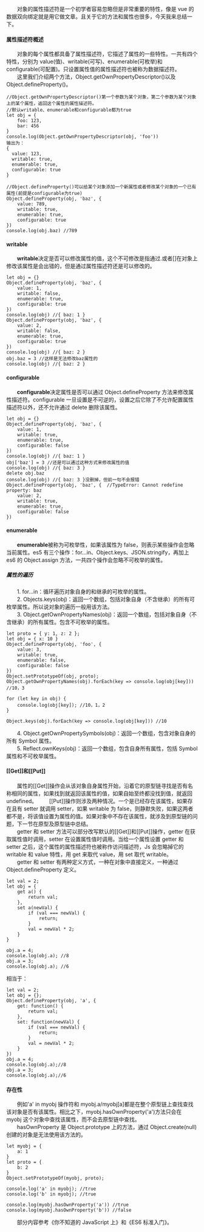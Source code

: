 &emsp;&emsp;对象的属性描述符是一个初学者容易忽略但是非常重要的特性，像是 vue 的数据双向绑定就是用它做文章。且关于它的方法和属性也很多，今天我来总结一下。

#### 属性描述符概述

&emsp;&emsp;对象的每个属性都具备了属性描述符，它描述了属性的一些特性。一共有四个特性，分别为 value(值)、writable(可写)、enumerable(可枚举)和 configurable(可配置)。只设置属性值的属性描述符也被称为数据描述符。  
&emsp;&emsp;这里我们介绍两个方法，Object.getOwnPropertyDescriptor()以及 Object.defineProperty()。

```
//Object.getOwnPropertyDescriptor()第一个参数为某个对象，第二个参数为某个对象上的某个属性，返回这个属性的属性描述符。
//默认writable、enumerable和configurable都为true
let obj = {
    foo: 123,
    bar: 456
}
console.log(Object.getOwnPropertyDescriptor(obj, 'foo'))
输出为：
{
  value: 123,
  writable: true,
  enumerable: true,
  configurable: true
}
```

```
//Object.defineProperty()可以给某个对象添加一个新属性或者修改某个对象的一个已有属性(前提是configurable为true)
Object.defineProperty(obj, 'baz', {
    value: 789,
    writable: true,
    enumerable: true,
    configurable: true
})
console.log(obj.baz) //789
```

#### writable

&emsp;&emsp;**writable**决定是否可以修改属性的值，这个不可修改是指通过.或者[]在对象上修改该属性是会出错的，但是通过属性描述符还是可以修改的。

```
let obj = {}
Object.defineProperty(obj, 'baz', {
    value: 1,
    writable: false,
    enumerable: true,
    configurable: true
})
console.log(obj) //{ baz: 1 }
Object.defineProperty(obj, 'baz', {
    value: 2,
    writable: false,
    enumerable: true,
    configurable: true
})
console.log(obj) //{ baz: 2 }
obj.baz = 3 //这样是无法修改baz属性的
console.log(obj) //{ baz: 2 }
```

#### configurable

&emsp;&emsp;**configurable**决定属性是否可以通过 Object.defineProperty 方法来修改属性描述符。configurable 一旦设置是不可逆的，设置之后它除了不允许配置属性描述符以外，还不允许通过 delete 删除该属性。

```
let obj = {}
Object.defineProperty(obj, 'baz', {
    value: 1,
    writable: true,
    enumerable: true,
    configurable: false
})
console.log(obj) //{ baz: 1 }
obj['baz'] = 3 //还是可以通过这种方式来修改属性的值
console.log(obj) //{ baz: 3 }
delete obj.baz
console.log(obj) //{ baz: 3 }没删掉，但前一句不会报错
Object.defineProperty(obj, 'baz', {  //TypeError: Cannot redefine property: baz
    value: 2,
    writable: true,
    enumerable: true,
    configurable: false
})
```

#### enumerable

&emsp;&emsp;**enumerable**被称为可枚举性，如果该属性为 false，则表示某些操作会忽略当前属性。es5 有三个操作：for...in、Object.keys、JSON.stringify，再加上 es6 的 Object.assign 方法，一共四个操作会忽略不可枚举的属性。

##### 属性的遍历

&emsp;&emsp;1. for...in：循环遍历对象自身的和继承的可枚举的属性。  
&emsp;&emsp;2. Objects.keys(obj)：返回一个数组，包括对象自身（不含继承）的所有可枚举属性。所以说对象的遍历一般用该方法。  
&emsp;&emsp;3. Object.getOwnPropertyNames(obj)：返回一个数组，包括对象自身（不含继承）的所有属性。包含不可枚举的属性。

```
let proto = { y: 1, z: 2 };
let obj = { x: 10 }
Object.defineProperty(obj, 'foo', {
    value: 3,
    writable: true,
    enumerable: false,
    configurable: false
})
Object.setPrototypeOf(obj, proto);
Object.getOwnPropertyNames(obj).forEach(key => console.log(obj[key]))  //10，3

for (let key in obj) {
    console.log(obj[key]); //10，1，2
}

Object.keys(obj).forEach(key => console.log(obj[key])) //10
```

&emsp;&emsp;4. Object.getOwnPropertySymbols(obj)：返回一个数组，包含对象自身的所有 Symbol 属性。  
&emsp;&emsp;5. Reflect.ownKeys(obj)：返回一个数组，包含自身所有属性，包括 Symbol 属性和不可枚举属性。

#### [[Get]]和[[Put]]

&emsp;&emsp;属性的[[Get]]操作会从该对象自身属性开始，沿着它的原型链寻找是否有名称相同的属性，如果找到就返回该属性的值，如果自始至终都没找到值，就返回 undefined。
&emsp;&emsp;[[Put]]操作则涉及两种情况。一个是已经存在该属性，如果存在且有 setter 就调用 setter，如果 writable 为 false，则静默失败，如果这两者都不是，将该值设置为属性的值。如果对象中不存在该属性，就涉及到原型链的问题，下一节在原型及原型链中总结。  
&emsp;&emsp;getter 和 setter 方法可以部分改写默认的[[Get]]和[[Put]]操作，getter 在获取属性值时调用，setter 在设置属性值时调用。当给一个属性设置 getter 和 setter 之后，这个属性的属性描述符也被称作访问描述符，Js 会忽略掉它的 writable 和 value 特性，用 get 来取代 value，用 set 取代 writable。  
&emsp;&emsp;getter 和 setter 有两种定义方式，一种在对象中直接定义，一种通过 Object.defineProperty 定义。

```
let val = 2;
let obj = {
    get a() {
        return val;
    },
    set a(newVal) {
        if (val === newVal) {
            return;
        }
        val = newVal * 2;
    }
}

obj.a = 4;
console.log(obj.a); //8
obj.a = 3;
console.log(obj.a); //6
```

相当于：

```
let val = 2;
let obj = {};
Object.defineProperty(obj, 'a', {
    get: function() {
        return val;
    },
    set: function(newVal) {
        if (val === newVal) {
            return;
        }
        val = newVal * 2;
    }
})
obj.a = 4;
console.log(obj.a);//8
obj.a = 3;
console.log(obj.a);//6
```

#### 存在性

&emsp;&emsp;例如'a' in myobj 操作符和 myobj.a/myobj[a]都是在整个原型链上查找查找该对象是否有该属性。相比之下，myobj.hasOwnProperty('a')方法只会在 myobj 这个对象中查找该属性，而不会去原型链中查找。  
&emsp;&emsp;hasOwnProperty 是 Object.prototype 上的方法，通过 Object.create(null)创建的对象是无法使用该方法的。

```
let myobj = {
    a: 1
}
let proto = {
    b: 2
}
Object.setPrototypeOf(myobj, proto);

console.log('a' in myobj); //true
console.log('b' in myobj); //true

console.log(myobj.hasOwnProperty('a')) //true
console.log(myobj.hasOwnProperty('b')) //false
```

&emsp;&emsp;部分内容参考《你不知道的 JavaScript 上》和《ES6 标准入门》。
